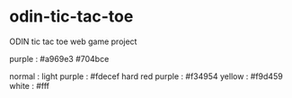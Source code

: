 # odin-tic-tac-toe

ODIN tic tac toe web game project

purple :
#a969e3
#704bce

normal :
light purple : #fdecef
hard red purple : #f34954
yellow : #f9d459
white : #fff
